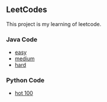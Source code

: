 LeetCodes
------------

This project is my learning of leetcode.

### Java Code

- [easy](/src/_java/easy/ReadMe.md)
- [medium](/src/_java/medium/ReadMe.md)
- [hard](/src/_java/hard/ReadMe.md)


### Python Code

- [hot 100](/src/_python/hot100/ReadMe.md)
